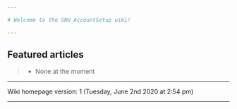 ```yaml
---

# Welcome to the SNU_AccountSetup wiki!

---
```


## Featured articles

> * None at the moment

---

Wiki homepage version: 1 (Tuesday, June 2nd 2020 at 2:54 pm)

---

